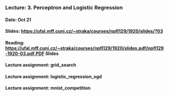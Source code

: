 ### Lecture: 3. Perceptron and Logistic Regression
#### Date: Oct 21
#### Slides: https://ufal.mff.cuni.cz/~straka/courses/npfl129/1920/slides/?03
#### Reading: https://ufal.mff.cuni.cz/~straka/courses/npfl129/1920/slides.pdf/npfl129-1920-03.pdf,PDF Slides
#### Lecture assignment: grid_search
#### Lecture assignment: logistic_regression_sgd
#### Lecture assignment: mnist_competition
